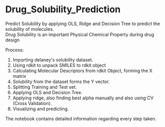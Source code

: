 # Drug_Solubility_Prediction
Predict Solubility by applying OLS, Ridge and Decision Tree to predict the solubility of molecules.<br>
Drug Solubility is an important Physical Chemical Property during drug design<br>

Process:<br>
1. Importing delaney's solubility dataset.<br>
2. Using rdkit to unpack SMILES to rdkit object<br>
3. Calculating Molecular Descriptors from rdkit Object, forming the X matrix<br>
4. Solubility from the dataset forms the Y vector.<br>
5. Splitting Training and Test set.<br>
6. Applying OLS and Decision Tree.<br>
7. Applying ridge, also finding best alpha manually and also using CV (Cross Validation).<br>
8. Visualizing and predicting.<br>

The notebook contains detailed information regarding every step taken.
